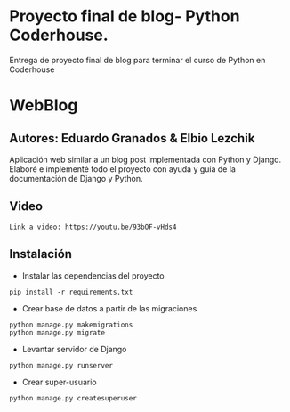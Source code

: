 # Proyecto final de blog- Python Coderhouse.
Entrega de proyecto final de blog para terminar el curso de Python en Coderhouse
# WebBlog
## Autores: Eduardo Granados & Elbio Lezchik

Aplicación web similar a un blog post implementada con Python y Django.
Elaboré e implementé todo el proyecto con ayuda y guía de la documentación de Django y Python.
## Video
```
Link a video: https://youtu.be/93bOF-vHds4
```
## Instalación
- Instalar las dependencias del proyecto
```
pip install -r requirements.txt
```

- Crear base de datos a partir de las migraciones
```
python manage.py makemigrations
python manage.py migrate
```
- Levantar servidor de Django
```
python manage.py runserver
```

- Crear super-usuario
```
python manage.py createsuperuser
```

